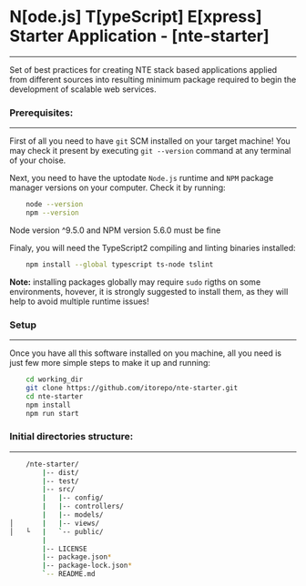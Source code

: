 # N[ode.js] T[ypeScript] E[xpress] Starter Application - [nte-starter]
----

Set of best practices for creating NTE stack based applications applied from different sources into resulting minimum package required to begin the development of scalable web services.

### Prerequisites:
----

First of all you need to have `git` SCM installed on your target machine!
You may check it present by executing `git --version` command at any terminal of your choise.

Next, you need to have the uptodate `Node.js` runtime and `NPM` package manager versions on your computer. 
Check it by running:
````bash
	node --version
	npm --version
````
Node version ^9.5.0 and NPM version 5.6.0 must be fine


Finaly, you will need the TypeScript2 compiling and linting binaries installed:
````bash
	npm install --global typescript ts-node tslint
````

**Note:** installing packages globally may require `sudo` rigths on some environments, hovever,
it is strongly suggested to install them, as they will help to avoid multiple runtime issues!

### Setup
----

Once you have all this software installed on you machine, all you need is just few more simple steps
to make it up and running:
````bash
	cd working_dir
	git clone https://github.com/itorepo/nte-starter.git
	cd nte-starter
	npm install
	npm run start
````

### Initial directories structure:
----

````bash
	/nte-starter/
		|-- dist/
		|-- test/
		|-- src/
		|	|-- config/
		|	|-- controllers/
		|	|-- models/
│		|	|-- views/
│   └	|	`-- public/
		|
		|-- LICENSE
		|-- package.json*
		|-- package-lock.json*
		`-- README.md
````

